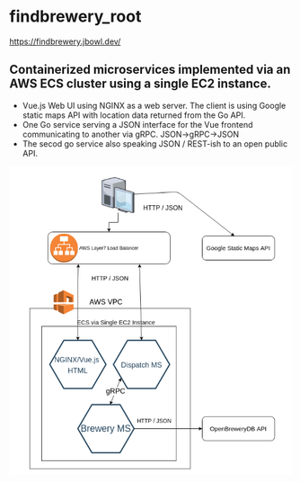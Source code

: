 # findbrewery_root


https://findbrewery.jbowl.dev/

## Containerized microservices implemented via an AWS ECS cluster using a single EC2 instance.

* Vue.js Web UI using NGINX as a web server. The client is using Google static maps API with location data returned from the Go API.
* One Go service serving a JSON interface for the Vue frontend communicating to another via gRPC.  JSON->gRPC->JSON
* The secod go service also speaking JSON / REST-ish to an open public API.



![architecture](https://github.com/jbowl/findbrewery_root/blob/main/arc.png)
